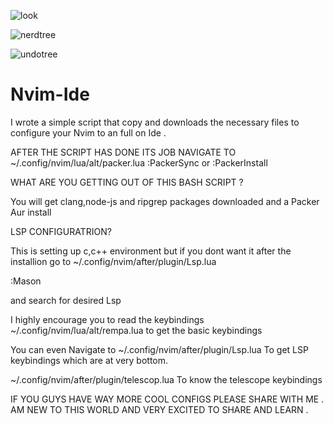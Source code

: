 


![look](https://github.com/altaffff/Nvim-Ide/assets/17230253/649f54cf-1700-457d-bdfc-2a5f3731764f)



![nerdtree](https://github.com/altaffff/Nvim-Ide/assets/17230253/5e5a69a8-93a2-44fd-ab5d-8e10a5701ec0)



![undotree](https://github.com/altaffff/Nvim-Ide/assets/17230253/ecdb328f-2750-4dd3-88e7-4d223682b199)




# Nvim-Ide
I wrote a simple script that copy and downloads the necessary files to configure your Nvim to an full on Ide .



AFTER THE SCRIPT HAS DONE ITS JOB NAVIGATE TO ~/.config/nvim/lua/alt/packer.lua
:PackerSync or :PackerInstall




WHAT ARE YOU GETTING OUT OF THIS BASH SCRIPT ?  




You will get clang,node-js and ripgrep packages downloaded and a Packer Aur install 


LSP CONFIGURATRION?

This is setting up c,c++ environment but if you dont want it after the installion go to 
~/.config/nvim/after/plugin/Lsp.lua

:Mason

and search for desired Lsp 





I highly encourage you to read the keybindings ~/.config/nvim/lua/alt/rempa.lua to get the basic 
keybindings 

You can even Navigate to ~/.config/nvim/after/plugin/Lsp.lua To get LSP keybindings which are at very bottom.

~/.config/nvim/after/plugin/telescop.lua To know the telescope keybindings 













IF YOU GUYS HAVE WAY MORE COOL CONFIGS PLEASE SHARE WITH ME . AM NEW TO THIS WORLD AND VERY EXCITED TO SHARE AND LEARN .

